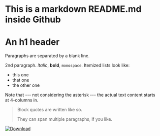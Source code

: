 This is a markdown README.md inside Github
==========================================

An h1 header
============

Paragraphs are separated by a blank line.

2nd paragraph. *Italic*, **bold**, `monospace`. Itemized lists
look like:

  * this one
  * that one
  * the other one

Note that --- not considering the asterisk --- the actual text
content starts at 4-columns in.

> Block quotes are
> written like so.
>
> They can span multiple paragraphs,
> if you like.


[ ![Download](https://api.bintray.com/packages/oferh/smoke/smoke/images/download.png) ](https://bintray.com/oferh/smoke/smoke/_latestVersion)
